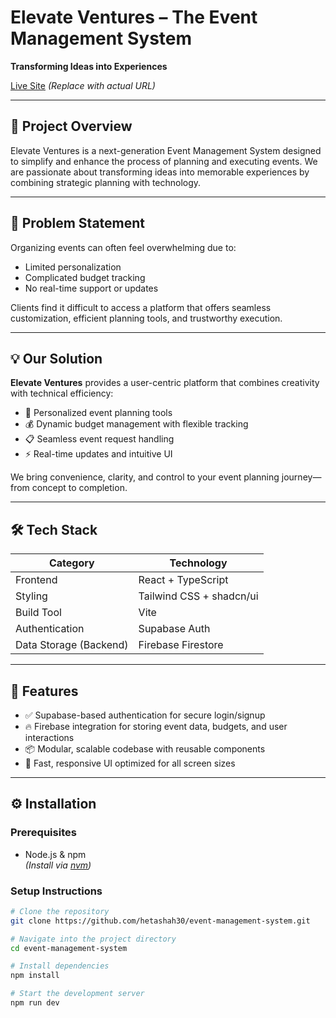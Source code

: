 # Elevate Ventures – The Event Management System

**Transforming Ideas into Experiences**

[Live Site](https://event-management-system.com) *(Replace with actual URL)*

---

## 🚀 Project Overview

Elevate Ventures is a next-generation Event Management System designed to simplify and enhance the process of planning and executing events. We are passionate about transforming ideas into memorable experiences by combining strategic planning with technology.

---

## 🧩 Problem Statement

Organizing events can often feel overwhelming due to:

- Limited personalization
- Complicated budget tracking
- No real-time support or updates

Clients find it difficult to access a platform that offers seamless customization, efficient planning tools, and trustworthy execution.

---

## 💡 Our Solution

**Elevate Ventures** provides a user-centric platform that combines creativity with technical efficiency:

- 🎨 Personalized event planning tools
- 💰 Dynamic budget management with flexible tracking
- 📋 Seamless event request handling
- ⚡ Real-time updates and intuitive UI

We bring convenience, clarity, and control to your event planning journey—from concept to completion.

---

## 🛠️ Tech Stack

| Category              | Technology               |
|-----------------------|--------------------------|
| Frontend              | React + TypeScript       |
| Styling               | Tailwind CSS + shadcn/ui |
| Build Tool            | Vite                     |
| Authentication        | Supabase Auth            |
| Data Storage (Backend)| Firebase Firestore       |

---

## 🔐 Features

- ✅ Supabase-based authentication for secure login/signup
- 🔥 Firebase integration for storing event data, budgets, and user interactions
- 📦 Modular, scalable codebase with reusable components
- 🧭 Fast, responsive UI optimized for all screen sizes

---

## ⚙️ Installation

### Prerequisites

- Node.js & npm  
  *(Install via [nvm](https://github.com/nvm-sh/nvm))*

### Setup Instructions

```bash
# Clone the repository
git clone https://github.com/hetashah30/event-management-system.git

# Navigate into the project directory
cd event-management-system

# Install dependencies
npm install

# Start the development server
npm run dev
